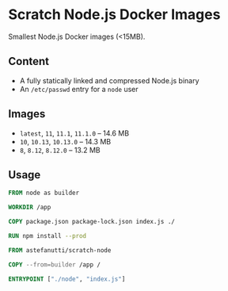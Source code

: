 # Scratch Node.js Docker Images

Smallest Node.js Docker images (<15MB).

## Content

* A fully statically linked and compressed Node.js binary
* An `/etc/passwd` entry for a `node` user

## Images

* `latest`, `11`, `11.1`, `11.1.0` – 14.6 MB
* `10`, `10.13`, `10.13.0` – 14.3 MB
* `8`, `8.12`, `8.12.0` – 13.2 MB

## Usage

```dockerfile
FROM node as builder

WORKDIR /app

COPY package.json package-lock.json index.js ./

RUN npm install --prod

FROM astefanutti/scratch-node

COPY --from=builder /app /

ENTRYPOINT ["./node", "index.js"]
```
